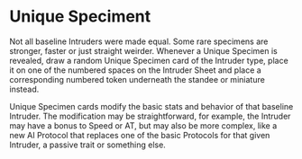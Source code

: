 # Unique Speciment

Not all baseline Intruders were made equal. Some
rare specimens are stronger, faster or just straight
weirder. Whenever a Unique Specimen is revealed,
draw a random Unique Specimen card of the Intruder type, place it on one of the numbered spaces on
the Intruder Sheet and place a corresponding numbered token underneath the standee or miniature
instead.

Unique Specimen cards modify the basic stats and
behavior of that baseline Intruder. The modification
may be straightforward, for example, the Intruder
may have a bonus to Speed or AT, but may also be
more complex, like a new AI Protocol that replaces
one of the basic Protocols for that given Intruder, a
passive trait or something else.
